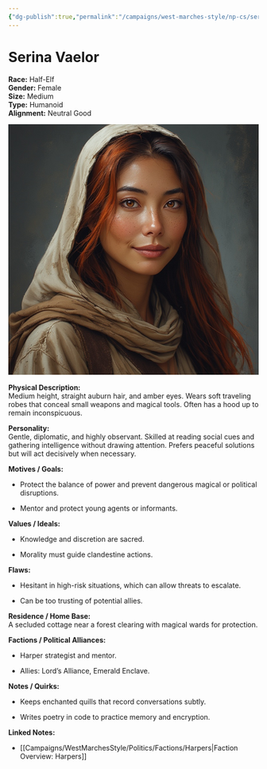 ```yaml
---
{"dg-publish":true,"permalink":"/campaigns/west-marches-style/np-cs/serina-vaelor/"}
---
```


# Serina Vaelor

**Race:** Half-Elf  
**Gender:** Female  
**Size:** Medium  
**Type:** Humanoid  
**Alignment:** Neutral Good

![Serina_Vaelor.jpg](/img/user/_assets/WestMarchesStyle/NPC%20Portraits/Serina_Vaelor.jpg)

**Physical Description:**  
Medium height, straight auburn hair, and amber eyes. Wears soft traveling robes that conceal small weapons and magical tools. Often has a hood up to remain inconspicuous.

**Personality:**  
Gentle, diplomatic, and highly observant. Skilled at reading social cues and gathering intelligence without drawing attention. Prefers peaceful solutions but will act decisively when necessary.

**Motives / Goals:**

- Protect the balance of power and prevent dangerous magical or political disruptions.
    
- Mentor and protect young agents or informants.
    

**Values / Ideals:**

- Knowledge and discretion are sacred.
    
- Morality must guide clandestine actions.
    

**Flaws:**

- Hesitant in high-risk situations, which can allow threats to escalate.
    
- Can be too trusting of potential allies.
    

**Residence / Home Base:**  
A secluded cottage near a forest clearing with magical wards for protection.

**Factions / Political Alliances:**

- Harper strategist and mentor.
    
- Allies: Lord’s Alliance, Emerald Enclave.
    

**Notes / Quirks:**

- Keeps enchanted quills that record conversations subtly.
    
- Writes poetry in code to practice memory and encryption.

**Linked Notes:**  
- [[Campaigns/WestMarchesStyle/Politics/Factions/Harpers\|Faction Overview: Harpers]]